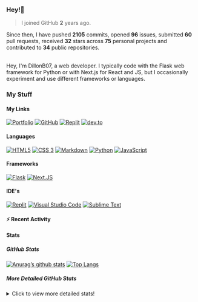 ### Hey!👋
<!-- [![Banner](banner.png)](https://dillonb07.is-a.dev) -->


> I joined GitHub **2** years ago.

Since then, I have pushed **2105** commits, opened **96** issues, submitted **60** pull requests, received **32** stars across **75** personal projects and contributed to **34** public repositories.

<br>
Hey, I'm DillonB07, a web developer. I typically code with the Flask web framework for Python or with Next.js for React and JS, but I occasionally experiment and use different frameworks or languages.

<br>

### My Stuff

#### My Links
[![Portfolio](https://img.shields.io/website?down_color=darkred&down_message=Down&label=Portfolio&style=for-the-badge&up_color=lime&up_message=Visit&url=https%3A%2F%2Fdillonb07.studio)](https://dillonb07.studio)
[![GitHub](https://img.shields.io/website?down_color=darkred&down_message=Down&label=GitHub&logo=github&style=for-the-badge&up_color=lime&up_message=Visit&url=https%3A%2F%2Fgithub.com%2Fdillonb07)](https://github.com/DillonB07)
[![Replit](https://img.shields.io/website?down_color=darkred&down_message=Down&label=Replit&logo=replit&style=for-the-badge&up_color=lime&up_message=Visit&url=https%3A%2F%2Freplit.com%2F%40DillonB07)](https://replit.com/@DillonB07)
[![dev.to](https://img.shields.io/website?down_color=darkred&down_message=Down&label=dev.to&logo=dev.to&style=for-the-badge&up_color=lime&up_message=Visit&url=https%3A%2F%2Fdev.to%2FDillonB07)](https://dev.to/DillonB07)
#### Languages
[![HTML5](https://img.shields.io/badge/html5-%23E34F26.svg?style=for-the-badge&logo=html5&logoColor=white)](https://w3.org/html)
[![CSS 3](https://img.shields.io/badge/css3-%231572B6.svg?style=for-the-badge&&logo=css3&logoColor=white)](https://w3.org/css)
[![Markdown](https://img.shields.io/badge/markdown-%23000000.svg?style=for-the-badge&logo=markdown&logoColor=white)](https://www.markdownguide.org/)
[![Python](https://img.shields.io/badge/python-3670A0?style=for-the-badge&logo=python&logoColor=ffdd54)](https://python.org/)
[![JavaScript](https://img.shields.io/badge/javascript-f7df1e?style=for-the-badge&logo=javascript&logoColor=000)](https://developer.mozilla.org/en-US/docs/Web/JavaScript)
#### Frameworks
[![Flask](https://img.shields.io/badge/flask-%23000.svg?style=for-the-badge&logo=flask&logoColor=white)](https://flask.palletsprojects.com/)
[![Next.JS](https://img.shields.io/badge/next.js-000000?style=for-the-badge&logo=next.js)](https://nextjs.org/)
#### IDE's
[![Replit](https://img.shields.io/website?down_color=darkblue&down_message=replit&label=%20&logo=replit&logoColor=lightgrey&style=for-the-badge&up_color=darkblue&up_message=replit&url=https%3A%2F%2Freplit.com%2F)](https://join.replit.com/dillon)
[![Visual Studio Code](https://img.shields.io/badge/Visual%20Studio%20Code-0078d7.svg?style=for-the-badge&logo=visual-studio-code&logoColor=white)](https://code.visualstudio.com/)
[![Sublime Text](https://img.shields.io/badge/sublime_text-%23575757.svg?style=for-the-badge&logo=sublime-text&logoColor=important)](https://www.sublimetext.com/)

#### :zap: Recent Activity

<!--START_SECTION:activity-->
<!--END_SECTION:activity-->

#### Stats

##### GitHub Stats
[![Anurag’s github stats](https://github-readme-stats.vercel.app/api?username=dillonb07&show_icons=true&theme=radical)](https://github.com/dillonb07)
[![Top Langs](https://github-readme-stats.vercel.app/api/top-langs/?username=dillonb07&layout=compact&theme=radical)](https://github.com/dillonb07)


##### More Detailed GitHub Stats
<details>
  
  <summary>Click to view more detailed stats!</summary>
  
![Metrics](https://github.com/DillonB07/DillonB07/blob/master/github-metrics.svg)

</details>
